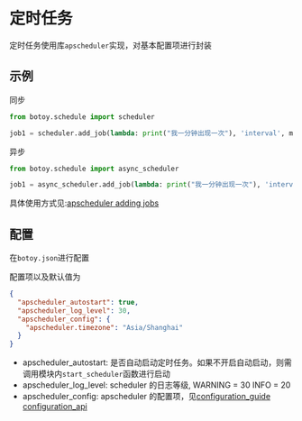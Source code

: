 # 定时任务

定时任务使用库`apscheduler`实现，对基本配置项进行封装

## 示例

同步

```python
from botoy.schedule import scheduler

job1 = scheduler.add_job(lambda: print("我一分钟出现一次"), 'interval', minutes=1)
```

异步

```python
from botoy.schedule import async_scheduler

job1 = async_scheduler.add_job(lambda: print("我一分钟出现一次"), 'interval', minutes=1)
```

具体使用方式见:[apscheduler adding jobs](https://apscheduler.readthedocs.io/en/latest/userguide.html#adding-jobs)

## 配置

在`botoy.json`进行配置

配置项以及默认值为

```json
{
  "apscheduler_autostart": true,
  "apscheduler_log_level": 30,
  "apscheduler_config": {
    "apscheduler.timezone": "Asia/Shanghai"
  }
}
```

- apscheduler_autostart: 是否自动启动定时任务。如果不开启自动启动，则需调用模块内`start_scheduler`函数进行启动
- apscheduler_log_level: scheduler 的日志等级, WARNING = 30 INFO = 20
- apscheduler_config: apscheduler 的配置项，见[configuration_guide](https://apscheduler.readthedocs.io/en/latest/userguide.html#configuring-the-scheduler) [configuration_api](https://apscheduler.readthedocs.io/en/latest/modules/schedulers/base.html#apscheduler.schedulers.base.BaseScheduler.configure)
